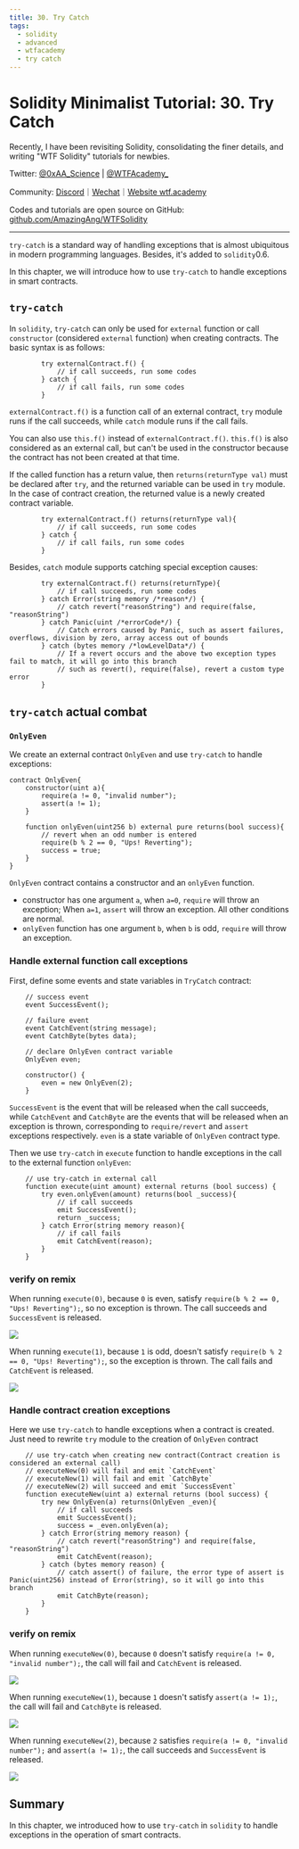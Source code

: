 ```yaml
---
title: 30. Try Catch
tags:
  - solidity
  - advanced
  - wtfacademy
  - try catch
---
```


# Solidity Minimalist Tutorial: 30. Try Catch

Recently, I have been revisiting Solidity, consolidating the finer details, and writing "WTF Solidity" tutorials for newbies. 

Twitter: [@0xAA_Science](https://twitter.com/0xAA_Science) | [@WTFAcademy_](https://twitter.com/WTFAcademy_)

Community: [Discord](https://discord.gg/5akcruXrsk)｜[Wechat](https://docs.google.com/forms/d/e/1FAIpQLSe4KGT8Sh6sJ7hedQRuIYirOoZK_85miz3dw7vA1-YjodgJ-A/viewform?usp=sf_link)｜[Website wtf.academy](https://wtf.academy)

Codes and tutorials are open source on GitHub: [github.com/AmazingAng/WTFSolidity](https://github.com/AmazingAng/WTFSolidity)

-----

`try-catch` is a standard way of handling exceptions that is almost ubiquitous in modern programming languages. Besides, it's added to `solidity`0.6.

In this chapter, we will introduce how to use `try-catch` to handle exceptions in smart contracts. 

## `try-catch`
In `solidity`, `try-catch` can only be used for `external` function or call `constructor` (considered `external` function) when creating contracts. The basic syntax is as follows:
```solidity
        try externalContract.f() {
            // if call succeeds, run some codes
        } catch {
            // if call fails, run some codes
        }
```
`externalContract.f()` is a function call of an external contract, `try` module runs if the call succeeds, while `catch` module runs if the call fails.

You can also use `this.f()` instead of `externalContract.f()`. `this.f()` is also considered as an external call, but can't be used in the constructor because the contract has not been created at that time.

If the called function has a return value, then `returns(returnType val)` must be declared after `try`, and the returned variable can be used in `try` module. In the case of contract creation, the returned value is a newly created contract variable.
```solidity
        try externalContract.f() returns(returnType val){
            // if call succeeds, run some codes
        } catch {
            // if call fails, run some codes
        }
```

Besides, `catch` module supports catching special exception causes:

```solidity
        try externalContract.f() returns(returnType){
            // if call succeeds, run some codes
        } catch Error(string memory /*reason*/) {
            // catch revert("reasonString") and require(false, "reasonString")
        } catch Panic(uint /*errorCode*/) {
            // Catch errors caused by Panic, such as assert failures, overflows, division by zero, array access out of bounds
        } catch (bytes memory /*lowLevelData*/) {
            // If a revert occurs and the above two exception types fail to match, it will go into this branch
            // such as revert(), require(false), revert a custom type error
        }
```

## `try-catch` actual combat
### `OnlyEven`
We create an external contract `OnlyEven` and use `try-catch` to handle exceptions:

```solidity
contract OnlyEven{
    constructor(uint a){
        require(a != 0, "invalid number");
        assert(a != 1);
    }

    function onlyEven(uint256 b) external pure returns(bool success){
        // revert when an odd number is entered
        require(b % 2 == 0, "Ups! Reverting");
        success = true;
    }
}
```
`OnlyEven` contract contains a constructor and an `onlyEven` function.

- constructor has one argument `a`, when `a=0`, `require` will throw an exception; When `a=1`, `assert` will throw an exception. All other conditions are normal.
- `onlyEven` function has one argument `b`, when `b` is odd, `require` will throw an exception.

### Handle external function call exceptions
First, define some events and state variables in `TryCatch` contract:
```solidity
    // success event
    event SuccessEvent();

    // failure event
    event CatchEvent(string message);
    event CatchByte(bytes data);

    // declare OnlyEven contract variable
    OnlyEven even;

    constructor() {
        even = new OnlyEven(2);
    }
```
`SuccessEvent` is the event that will be released when the call succeeds, while `CatchEvent` and `CatchByte` are the events that will be released when an exception is thrown, corresponding to `require/revert` and `assert` exceptions respectively. `even` is a state variable of `OnlyEven` contract type.

Then we use `try-catch` in `execute` function to handle exceptions in the call to the external function `onlyEven`:

```solidity
    // use try-catch in external call
    function execute(uint amount) external returns (bool success) {
        try even.onlyEven(amount) returns(bool _success){
            // if call succeeds
            emit SuccessEvent();
            return _success;
        } catch Error(string memory reason){
            // if call fails
            emit CatchEvent(reason);
        }
    }
```
### verify on remix

When running `execute(0)`, because `0` is even, satisfy `require(b % 2 == 0, "Ups! Reverting");`, so no exception is thrown. The call succeeds and `SuccessEvent` is released.

![](./img/30-1_en.jpg)

When running `execute(1)`, because `1` is odd, doesn't satisfy `require(b % 2 == 0, "Ups! Reverting");`, so the exception is thrown. The call fails and `CatchEvent` is released.

![](./img/30-2_en.jpg)

### Handle contract creation exceptions

Here we use `try-catch` to handle exceptions when a contract is created. Just need to rewrite `try` module to the creation of `OnlyEven` contract

```solidity
    // use try-catch when creating new contract(Contract creation is considered an external call)
    // executeNew(0) will fail and emit `CatchEvent`
    // executeNew(1) will fail and emit `CatchByte`
    // executeNew(2) will succeed and emit `SuccessEvent`
    function executeNew(uint a) external returns (bool success) {
        try new OnlyEven(a) returns(OnlyEven _even){
            // if call succeeds
            emit SuccessEvent();
            success = _even.onlyEven(a);
        } catch Error(string memory reason) {
            // catch revert("reasonString") and require(false, "reasonString")
            emit CatchEvent(reason);
        } catch (bytes memory reason) {
            // catch assert() of failure, the error type of assert is Panic(uint256) instead of Error(string), so it will go into this branch
            emit CatchByte(reason);
        }
    }
```

### verify on remix

When running `executeNew(0)`, because `0` doesn't satisfy `require(a != 0, "invalid number");`, the call will fail and `CatchEvent` is released.

![](./img/30-3_en.jpg)

When running `executeNew(1)`, because `1` doesn't satisfy `assert(a != 1);`, the call will fail and `CatchByte` is released.

![](./img/30-4_en.jpg)

When running `executeNew(2)`, because `2` satisfies `require(a != 0, "invalid number");` and `assert(a != 1);`, the call succeeds and `SuccessEvent` is released.

![](./img/30-5_en.jpg)

## Summary
In this chapter, we introduced how to use `try-catch` in `solidity` to handle exceptions in the operation of smart contracts.
